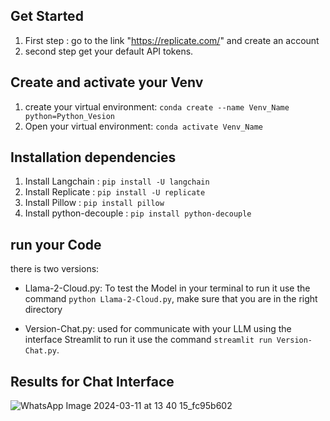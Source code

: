 ## Get Started
1. First step : go to the link "https://replicate.com/" and create an account
2. second step get your default API tokens.

## Create and activate your Venv
1. create your virtual environment: 
  ```conda create --name Venv_Name python=Python_Vesion```
2. Open your virtual environment: 
  ```conda activate Venv_Name```

## Installation dependencies
1. Install Langchain : ```pip install -U langchain```
2. Install Replicate : ```pip install -U replicate```
3. Install Pillow : ```pip install pillow```
4. Install python-decouple : ```pip install python-decouple```

## run your Code 
there is two versions:
+ Llama-2-Cloud.py: To test the Model in your terminal to run it use the command ```python Llama-2-Cloud.py```, make sure that you are in the right directory 

+ Version-Chat.py: used for communicate with your LLM using the interface Streamlit to run it use the command ```streamlit run Version-Chat.py```.

## Results for Chat Interface 
![WhatsApp Image 2024-03-11 at 13 40 15_fc95b602](https://github.com/hmoumad/ImplementLlama2InCloud/assets/148491488/95768e15-d5b6-49c3-82a0-3a5fde02816f)
